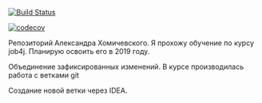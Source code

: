 [![Build Status](https://travis-ci.org/inksnnov/job4j.svg?branch=master)](https://travis-ci.org/inksnnov/job4j)

[![codecov](https://codecov.io/gh/inksnnov/job4j/branch/master/graph/badge.svg)](https://codecov.io/gh/inksnnov/job4j)

Репозиторий Александра Хомичевского.
Я прохожу обучение по курсу job4j. Планирую освоить его в 2019 году.

Объединение зафиксированных изменений.
В курсе производилась работа с ветками git

Создание новой ветки через IDEA.